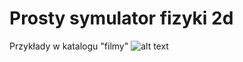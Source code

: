 # Prosty symulator fizyki 2d
Przykłady w katalogu "filmy"
![alt text](https://github.com/smarkuck/simple-2d-physics-simulator/blob/master/example.png?raw=true)
